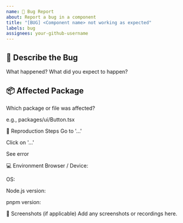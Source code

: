 ```yaml
---
name: 🐛 Bug Report
about: Report a bug in a component
title: "[BUG] <Component name> not working as expected"
labels: bug
assignees: your-github-username
---
```


## 🧠 Describe the Bug

What happened? What did you expect to happen?

## 📦 Affected Package

Which package or file was affected?

e.g., packages/ui/Button.tsx

🔁 Reproduction Steps
Go to '...'

Click on '...'

See error

💻 Environment
Browser / Device:

OS:

Node.js version:

pnpm version:

📸 Screenshots (if applicable)
Add any screenshots or recordings here.